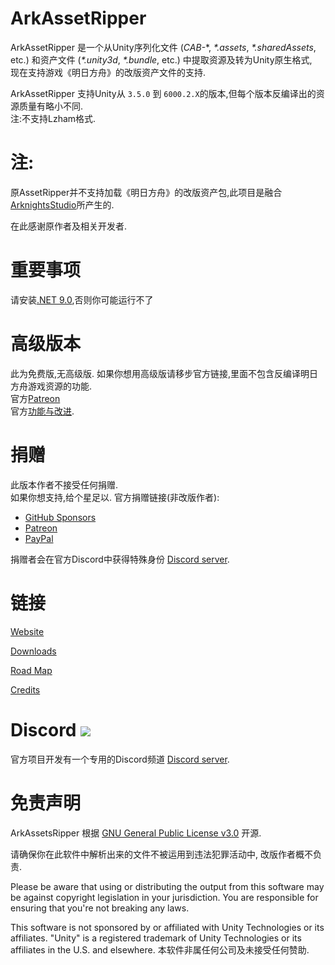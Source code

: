 # ArkAssetRipper


ArkAssetRipper 是一个从Unity序列化文件 (*CAB-*\*, *\*.assets*, *\*.sharedAssets*, etc.) 和资产文件 (*\*.unity3d*, *\*.bundle*, etc.) 中提取资源及转为Unity原生格式,   
现在支持游戏《明日方舟》的改版资产文件的支持.

ArkAssetRipper 支持Unity从 `3.5.0` 到 `6000.2.X`的版本,但每个版本反编译出的资源质量有略小不同.   
注:不支持Lzham格式.

# 注:

原AssetRipper并不支持加载《明日方舟》的改版资产包,此项目是融合[ArknightsStudio](https://github.com/aelurum/AssetStudio/tree/ArknightsStudio)所产生的.

在此感谢原作者及相关开发者.

# 重要事项

请安装[.NET 9.0](https://dotnet.microsoft.com/en-us/download/dotnet/9.0),否则你可能运行不了

# 高级版本
此为免费版,无高级版. 如果你想用高级版请移步官方链接,里面不包含反编译明日方舟游戏资源的功能.   
官方[Patreon](https://www.patreon.com/ds5678)   
官方[功能与改进](https://assetripper.github.io/AssetRipper/articles/PremiumFeatures.html).   

# 捐赠
此版本作者不接受任何捐赠.   
如果你想支持,给个星足以.
官方捐赠链接(非改版作者):
- [GitHub Sponsors](https://github.com/sponsors/ds5678)
- [Patreon](https://www.patreon.com/ds5678)
- [PayPal](https://paypal.me/ds5678)

捐赠者会在官方Discord中获得特殊身份 [Discord server](https://discord.gg/XqXa53W2Yh).

# 链接

[Website](https://assetripper.github.io/AssetRipper/)

[Downloads](https://assetripper.github.io/AssetRipper/articles/Downloads.html)

[Road Map](https://assetripper.github.io/AssetRipper/articles/RoadMap.html)

[Credits](https://assetripper.github.io/AssetRipper/articles/Credits.html)

# Discord [![](https://img.shields.io/discord/867514400701153281?color=blue&label=AssetRipper)](https://discord.gg/XqXa53W2Yh)

官方项目开发有一个专用的Discord频道 [Discord server](https://discord.gg/XqXa53W2Yh).

# 免责声明

ArkAssetsRipper 根据 [GNU General Public License v3.0](LICENSE.md) 开源.

请确保你在此软件中解析出来的文件不被运用到违法犯罪活动中, 改版作者概不负责.   

Please be aware that using or distributing the output from this software may be against copyright legislation in your jurisdiction. You are responsible for ensuring that you're not breaking any laws.

This software is not sponsored by or affiliated with Unity Technologies or its affiliates. "Unity" is a registered trademark of Unity Technologies or its affiliates in the U.S. and elsewhere.
本软件非属任何公司及未接受任何赞助.
